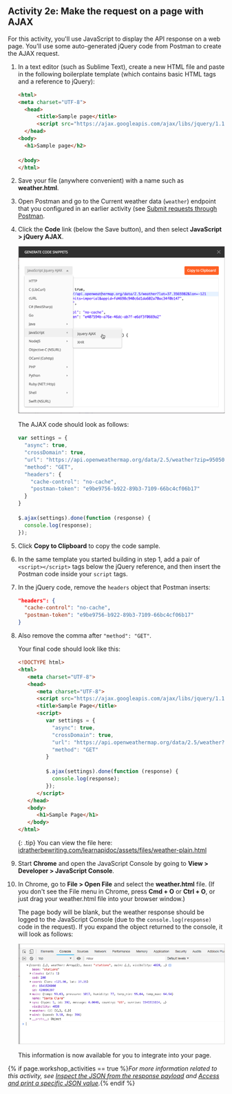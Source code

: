 ## <i class="fa fa-user-circle"></i> Activity 2e: Make the request on a page with AJAX

For this activity, you'll use JavaScript to display the API response on a web page. You'll use some auto-generated jQuery code from Postman to create the AJAX request.

1.  In a text editor (such as Sublime Text), create a new HTML file and paste in the following boilerplate template (which contains basic HTML tags and a reference to jQuery):

    ```html
    <html>
    <meta charset="UTF-8">
      <head>
          <title>Sample page</title>
          <script src="https://ajax.googleapis.com/ajax/libs/jquery/1.11.1/jquery.min.js"></script>
      </head>
    <body>
      <h1>Sample page</h2>

    </body>
    </html>
    ```

2.  Save your file (anywhere convenient) with a name such as **weather.html**.

2.  Open Postman and go to the Current weather data (`weather`) endpoint that you configured in an earlier activity (see [Submit requests through Postman](docapis_postman.html).
3.  Click the **Code** link (below the Save button), and then select **JavaScript > jQuery AJAX**.

    <img src="images/postmanjqueryajax.png" class="medium" alt="JavaScript Ajax code snippet" />

    The AJAX code should look as follows:

    ```js
    var settings = {
      "async": true,
      "crossDomain": true,
      "url": "https://api.openweathermap.org/data/2.5/weather?zip=95050&appid=fd4698c940c6d1da602a70ac34f0b147&units=imperial",
      "method": "GET",
      "headers": {
        "cache-control": "no-cache",
        "postman-token": "e9be9756-b922-89b3-7109-66bc4cf06b17"
      }
    }

    $.ajax(settings).done(function (response) {
      console.log(response);
    });
    ```

5.  Click **Copy to Clipboard** to copy the code sample.  
6.  In the same template you started building in step 1, add a pair of `<script></script>` tags below the jQuery reference, and then insert the Postman code inside your `script` tags.
7.  In the jQuery code, remove the `headers` object that Postman inserts:

    ```json
    "headers": {
      "cache-control": "no-cache",
      "postman-token": "e9be9756-b922-89b3-7109-66bc4cf06b17"
    }
    ```

8.  Also remove the comma after `"method": "GET"`.

    Your final code should look like this:

    ```html
    <!DOCTYPE html>
    <html>
       <meta charset="UTF-8">
       <head>
          <meta charset="UTF-8">
          <script src="https://ajax.googleapis.com/ajax/libs/jquery/1.11.1/jquery.min.js"></script>
          <title>Sample Page</title>
          <script>
             var settings = {
               "async": true,
               "crossDomain": true,
               "url": "https://api.openweathermap.org/data/2.5/weather?zip=95050&appid=fd4698c940c6d1da602a70ac34f0b147&units=imperial",
               "method": "GET"
             }

             $.ajax(settings).done(function (response) {
               console.log(response);
             });
          </script>
       </head>
       <body>
          <h1>Sample Page</h1>
       </body>
    </html>
    ```

    {: .tip}
    You can view the file here: [idratherbewriting.com/learnapidoc/assets/files/weather-plain.html](https://idratherbewriting.com/learnapidoc/assets/files/weather-plain.html)

8.  Start **Chrome** and open the JavaScript Console by going to **View > Developer > JavaScript Console**.
9.  In Chrome, go to **File > Open File** and select the **weather.html** file. (If you don't see the File menu in Chrome, press **Cmd + O** or **Ctrl + O**, or just drag your weather.html file into your browser window.)

    The page body will be blank, but the weather response should be logged to the JavaScript Console (due to the `console.log(response)` code in the request). If you expand the object returned to the console, it will look as follows:

    <a class="noCrossRef" href="https://idratherbewriting.com/learnapidoc/assets/files/weather-plain.html"><img src="images/jsonpayloadweather.png" alt="JSON payload from weather API logged to console" /></a>

    This information is now available for you to integrate into your page.

{% if page.workshop_activities == true %}*For more information related to this activity, see [Inspect the JSON from the response payload](docapis_json_console.html) and [Access and print a specific JSON value](docapis_access_json_values.html).*{% endif %}
